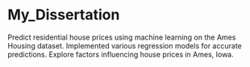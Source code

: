 # My_Dissertation
Predict residential house prices using machine learning on the Ames Housing dataset. Implemented various regression models for accurate predictions. Explore factors influencing house prices in Ames, Iowa.
